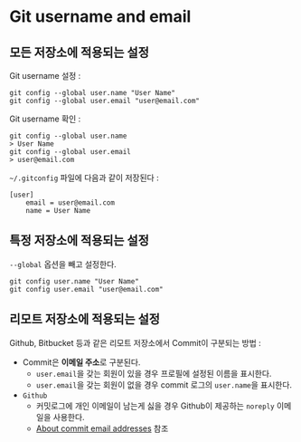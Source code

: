 # Git username and email

## 모든 저장소에 적용되는 설정

Git username 설정 :

    git config --global user.name "User Name"
    git config --global user.email "user@email.com"

Git username 확인 :

    git config --global user.name
    > User Name
    git config --global user.email
    > user@email.com

`~/.gitconfig` 파일에 다음과 같이 저장된다 :

    [user]
        email = user@email.com
        name = User Name

## 특정 저장소에 적용되는 설정

`--global` 옵션을 빼고 설정한다.

    git config user.name "User Name"
    git config user.email "user@email.com"

## 리모트 저장소에 적용되는 설정

Github, Bitbucket 등과 같은 리모트 저장소에서 Commit이 구분되는 방법 :

- Commit은 **이메일 주소**로 구분된다.
    - `user.email`을 갖는 회원이 있을 경우 프로필에 설정된 이름을 표시한다.
    - `user.email`을 갖는 회원이 없을 경우 commit 로그의 `user.name`을 표시한다.
- `Github`
    - 커밋로그에 개인 이메일이 남는게 싫을 경우 Github이 제공하는 `noreply` 이메일을 사용한다.
    - [About commit email addresses](https://help.github.com/articles/about-commit-email-addresses/) 참조
